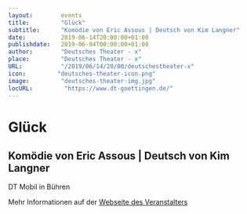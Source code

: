 ```yaml
---
layout:        events
title:         "Glück"
subtitle:      "Komödie von Eric Assous | Deutsch von Kim Langner"
date:          2019-06-14T20:00:00+01:00
publishdate:   2019-06-04T00:00:00+01:00
author:        "Deutsches Theater - x"
place:         "Deutsches Theater - x"
URL:           "/2019/06/14/20/00/deutschestheater-x"
icon:         "deutsches-theater-icon.png"
image:         "deutsches-theater-img.jpg"
locURL:         "https://www.dt-goettingen.de/"
---
```


Glück
===========

Komödie von Eric Assous | Deutsch von Kim Langner
-----------

 DT Mobil in Bühren

Mehr Informationen auf der [Webseite des Veranstalters](https://www.dt-goettingen.de/stueck/glueck/)
